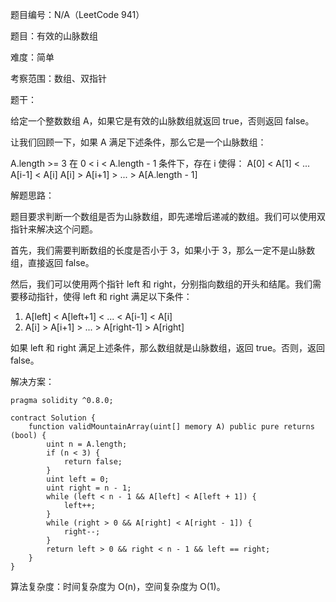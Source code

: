 题目编号：N/A（LeetCode 941）

题目：有效的山脉数组

难度：简单

考察范围：数组、双指针

题干：

给定一个整数数组 A，如果它是有效的山脉数组就返回 true，否则返回 false。

让我们回顾一下，如果 A 满足下述条件，那么它是一个山脉数组：

A.length >= 3
在 0 < i < A.length - 1 条件下，存在 i 使得：
A[0] < A[1] < ... A[i-1] < A[i]
A[i] > A[i+1] > ... > A[A.length - 1]

解题思路：

题目要求判断一个数组是否为山脉数组，即先递增后递减的数组。我们可以使用双指针来解决这个问题。

首先，我们需要判断数组的长度是否小于 3，如果小于 3，那么一定不是山脉数组，直接返回 false。

然后，我们可以使用两个指针 left 和 right，分别指向数组的开头和结尾。我们需要移动指针，使得 left 和 right 满足以下条件：

1. A[left] < A[left+1] < ... < A[i-1] < A[i]
2. A[i] > A[i+1] > ... > A[right-1] > A[right]

如果 left 和 right 满足上述条件，那么数组就是山脉数组，返回 true。否则，返回 false。

解决方案：

```
pragma solidity ^0.8.0;

contract Solution {
    function validMountainArray(uint[] memory A) public pure returns (bool) {
        uint n = A.length;
        if (n < 3) {
            return false;
        }
        uint left = 0;
        uint right = n - 1;
        while (left < n - 1 && A[left] < A[left + 1]) {
            left++;
        }
        while (right > 0 && A[right] < A[right - 1]) {
            right--;
        }
        return left > 0 && right < n - 1 && left == right;
    }
}
```

算法复杂度：时间复杂度为 O(n)，空间复杂度为 O(1)。